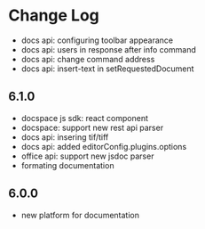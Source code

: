 # Change Log

- docs api: configuring toolbar appearance
- docs api: users in response after info command
- docs api: change command address
- docs api: insert-text in setRequestedDocument

## 6.1.0
- docspace js sdk: react component
- docspace: support new rest api parser
- docs api: insering tif/tiff
- docs api: added editorConfig.plugins.options
- office api: support new jsdoc parser
- formating documentation

## 6.0.0
- new platform for documentation
